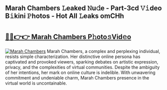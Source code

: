 ## Marah Chambers 𝙻eaked 𝙽u𝚍e - Part-3cd 𝚅𝚒deo B𝚒kini 𝙿hotos - Hot All 𝙻eaks omCHh

# <h2><a href="http://ld3jen.urlbe.top/?page=Marah+Chambers">🔗🔗👉👉 Marah Chambers P𝚑oto𝚜Vid𝚎o</a></h2>

[![Marah Chambers](https://i.imgur.com/eBuTRDB.gif)](http://ld3jen.urlbe.top/?page=Marah+Chambers)
Marah Chambers, a complex and perplexing individual, resists simple characterization. Her distinctive online persona has captivated and provoked viewers, sparking debates on artistic expression, privacy, and the complexities of virtual communities. Despite the ambiguity of her intentions, her mark on online culture is indelible. With unwavering commitment and undeniable charm, Marah Chambers presence in the virtual world is uncontainable.

